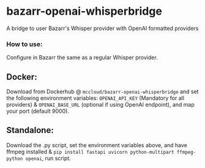 # bazarr-openai-whisperbridge
A bridge to user Bazarr's Whisper provider with OpenAI formatted providers

### How to use:
Configure in Bazarr the same as a regular Whisper provider.
## Docker: 
Download from Dockerhub @ `mccloud/bazarr-openai-whisperbridge` and set the following environment variables: `OPENAI_API_KEY` (Mandatory for all providers) & `OPENAI_BASE_URL` (optional if using OpenAI endpoint), and map your port (default 9000).
## Standalone:
Download the .py script, set the environment variables above, and have ffmpeg installed & `pip install fastapi uvicorn python-multipart ffmpeg-python openai`, run script.
